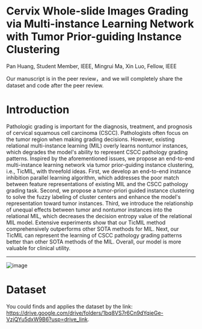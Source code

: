 # Cervix Whole-slide Images Grading via Multi-instance Learning Network with Tumor Prior-guiding Instance Clustering
Pan Huang, Student Member, IEEE, Mingrui Ma, Xin Luo, Fellow, IEEE

Our manuscript is in the peer review，and we will completely share the dataset and code after the peer review.

# Introduction
Pathologic grading is important for the diagnosis, treatment, and prognosis of cervical squamous cell carcinoma (CSCC). Pathologists often focus on the tumor region when making grading decisions. However, existing relational multi-instance learning (MIL) overly learns nontumor instances, which degrades the model's ability to represent CSCC pathology grading patterns. Inspired by the aforementioned issues, we propose an end-to-end multi-instance learning network via tumor prior-guiding instance clustering, i.e., TicMIL, with threefold ideas. First, we develop an end-to-end instance inhibition parallel learning algorithm, which addresses the poor match between feature representations of existing MIL and the CSCC pathology grading task. Second, we propose a tumor-priori guided instance clustering to solve the fuzzy labeling of cluster centers and enhance the model's representation toward tumor instances. Third, we introduce the relationship of unequal effects between tumor and nontumor instances into the relational MIL, which decreases the decision entropy value of the relational MIL model. Extensive experiments show that our TicMIL method comprehensively outperforms other SOTA methods for MIL. Next, our TicMIL can represent the learning of CSCC pathology grading patterns better than other SOTA methods of the MIL. Overall, our model is more valuable for clinical utility.

---
![image](https://github.com/Baron-Huang/TicMIL/blob/main/Image/Main_Frame_for_TicMIL.png)


# Dataset
You could finds and applies the dataset by the link: https://drive.google.com/drive/folders/1bq8VS7r6Cn9dYqieGe-VzjQYu5dxW9B6?usp=drive_link.
